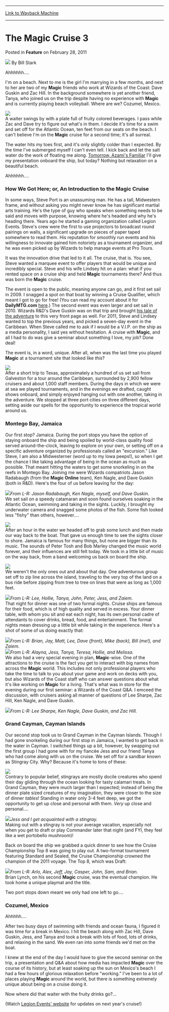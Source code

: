 
---
[Link to Wayback Machine](https://web.archive.org/web/20220928123529/https://magic.wizards.com/en/articles/archive/feature/magic-cruise-3-2011-02-28)

[_metadata_:author]:- "Bill Stark"
[_metadata_:description]:- "Ahhhhhh....I'm on a beach. Next to me is the girl I'm marrying in a few months, and next to her are two of my Magic friends who work at Wizards of the Coast: Dave Guskin and Zac Hill. In the background somewhere is yet another friend, Tanya, who joined us on the trip despite having no experience with Magic and is currently playing beach volleyball. Where are we? Cozumel,"
[_metadata_:generator]:- "Drupal 7 (http://drupal.org)"
[_metadata_:publish_date]:- "2011-02-28"
[_metadata_:title]:- "The Magic Cruise 3"
[_metadata_:wayback_capture_timestamp]:- "2022-09-28 12:35:29+00:00"
[_metadata_:wayback_raw_url]:- "https://web.archive.org/web/20220928123529id_/https://magic.wizards.com/en/articles/archive/feature/magic-cruise-3-2011-02-28"
[_metadata_:wayback_url]:- "https://magic.wizards.com/en/articles/archive/feature/magic-cruise-3-2011-02-28"
---


The Magic Cruise 3
==================



 Posted in **Feature**
 on February 28, 2011 






![](https://media.magic.wizards.com/styles/auth_small/public/images/person/authorpic_BillStark.jpg)
By Bill Stark











Ahhhhhh....

I'm on a beach. Next to me is the girl I'm marrying in a few months, and next to her are two of my **Magic** friends who work at Wizards of the Coast: Dave Guskin and Zac Hill. In the background somewhere is yet another friend, Tanya, who joined us on the trip despite having no experience with **Magic** and is currently playing beach volleyball. Where are we? Cozumel, Mexico.

![](https://media.magic.wizards.com/image_legacy_migration/images/magic/daily/features/feature132_beach.jpg)  
A waiter swings by with a plate full of fruity colored beverages. I pass while Zac and Dave try to figure out what's in them. I decide it's time for a swim and set off for the Atlantic Ocean, ten feet from our seats on the beach. I can't believe I'm on the **Magic** cruise for a second time; it's all surreal.

The water hits my toes first, and it's only slightly colder than I expected. By the time I've submerged myself I can't even tell. I kick back and let the salt water do the work of floating me along. [Tomorrow, Azami's Familiar](http://gatherer.wizards.com/Pages/Card/Details.aspx?&name=Tomorrow%252C%2BAzami%2527s%2BFamiliar) I'll give my presentation onboard the ship, but today? Nothing but relaxation on a beautiful beach.

Ahhhhhh....

### How We Got Here; or, An Introduction to the Magic Cruise

In some ways, Steve Port is an unassuming man. He has a tall, Midwestern frame, and without asking you might never know he has significant martial arts training. He's the type of guy who speaks when something needs to be said and moves with purpose, knowing where he's headed and why he's heading there. Years ago he started a gaming organization called Legion Events. Steve's crew were the first to use projectors to broadcast round pairings on walls, a significant upgrade on pieces of paper taped somewhere to read them. His reputation for smoothly run events and his willingness to innovate gained him notoriety as a tournament organizer, and he was even picked up by Wizards to help manage events at Pro Tours.

It was the innovation drive that led to it all. The cruise, that is. You see, Steve wanted a marquee event to offer players that would be unique and incredibly special. Steve and his wife Lindsey hit on a plan: what if you rented space on a cruise ship and held **Magic** tournaments there? And thus was born the **Magic** cruise.

The event is open to the public, meaning anyone can go, and it first set sail in 2009. I snagged a spot on that boat by winning a Cruise Qualifier, which meant I got to go for free! (You can read my account about it for **DailyMTG.com** [here](http://www.wizards.com/magic/magazine/article.aspx?x=mtg/daily/feature/28).) The second event was even larger and set sail in 2010. Wizards R&D's Dave Guskin was on that trip and brought [his tale of the adventure](http://www.wizards.com/magic/magazine/Article.aspx?x=mtg/daily/feature/81) to this very front page as well. For 2011, Steve and Lindsey wanted to top the previous years, and picked a seven-day event in the Caribbean. When Steve called me to ask if I would be a V.I.P. on the ship as a media personality, I said yes without hesitation. A cruise with **Magic**, and all I had to do was give a seminar about something I love, my job? Done deal!

The event is, in a word, unique. After all, when was the last time you played **Magic** at a tournament site that looked like *this*?

![](https://media.magic.wizards.com/image_legacy_migration/images/magic/daily/features/feature132_boat.jpg)  
After a short trip to Texas, approximately a hundred of us set sail from Galveston for a tour around the Caribbean, surrounded by 2,900 fellow cruisers and about 1,000 staff members. During the days in which we were at sea we played tournaments, and in the evenings we drafted, caught shows onboard, and simply enjoyed hanging out with one another, taking in the adventure. We stopped at three port cities on three different days, setting aside our spells for the opportunity to experience the tropical world around us.

### Montego Bay, Jamaica

Our first stop? Jamaica. During the port stops you have the option of staying onboard the ship and being spoiled by world-class quality food served around-the-clock, leaving to explore on your own, or setting off on a specific adventure organized by professionals called an "excursion." Like Steve, I am also a Midwesterner (word up to my Iowa peeps!), so when I get the chance I like taking advantage of being in the ocean as much as possible. That meant hitting the waters to get some snorkeling in on the reefs in Montego Bay. Joining me were Wizards compatriots Jason Radabaugh (from the **Magic Online** team), Ken Nagle, and Dave Guskin (both in R&D). Here's the four of us before leaving for the day:

![](https://media.magic.wizards.com/image_legacy_migration/images/magic/daily/features/feature132_snorkel.jpg)*From L-R: Jason Radabaugh, Ken Nagle, myself, and Dave Guskin.*  
We set sail on a speedy catamaran and soon found ourselves soaking in the Atlantic Ocean, swimming and taking in the sights. Luckily, I brought my underwater camera and snagged some photos of the fish. Some fish looked less "fishy" than others, however....

![](https://media.magic.wizards.com/image_legacy_migration/images/magic/daily/features/feature132_fishDave.jpg)  
After an hour in the water we headed off to grab some lunch and then made our way back to the boat. That gave us enough time to see the sights closer to shore. Jamaica is famous for many things, but none are bigger than its music. The sounds of Peter Tosh and Bob Marley changed the music world forever, and their influences are still felt today. We took in a little bit of music on the way back, from a band welcoming us back on board the ship.

![](https://media.magic.wizards.com/image_legacy_migration/images/magic/daily/features/feature132_band.jpg)  
We weren't the only ones out and about that day. One adventurous group set off to zip line across the island, traveling to the very top of the land on a bus ride before zipping from tree to tree on lines that were as long as 1,000 feet.

![](https://media.magic.wizards.com/image_legacy_migration/images/magic/daily/features/feature132_zipLine.jpg)*From L-R: Lee, Hollie, Tanya, John, Peter, Jess, and Zaiem.*  
That night for dinner was one of two formal nights. Cruise ships are famous for their food, which is of high quality and served in excess. Your dinner table, with whom you sit and eat each night, has its own personal cadre of attendants to cover drinks, bread, food, and entertainment. The formal nights mean dressing up a little bit while taking in the experience. Here's a shot of some of us doing exactly that:

![](https://media.magic.wizards.com/image_legacy_migration/images/magic/daily/features/feature132_guys.jpg)*From L-R: Brian, Jay, Matt, Lee, Dave (front), Mike (back), Bill (me!), and Zaiem.*  
![](https://media.magic.wizards.com/image_legacy_migration/images/magic/daily/features/feature132_gals.jpg)*From L-R: Alayna, Jess, Tanya, Teresa, Hollie, and Melissa.*  
We also had a very special evening in plan, **Magic**-wise. One of the attractions to the cruise is the fact you get to interact with big names from across the **Magic** world. This includes not only professional players who take the time to talk to you about your game and work on decks with you, but also Wizards of the Coast staff who can answer questions about what it's like working on **Magic** for a living. That's what was in store for the evening during our first seminar: a Wizards of the Coast Q&A. I emceed the discussion, with cruisers asking all manner of questions of Lee Sharpe, Zac Hill, Ken Nagle, and Dave Guskin.

![](https://media.magic.wizards.com/image_legacy_migration/images/magic/daily/features/feature132_wotc.jpg)*From L-R: Lee Sharpe, Ken Nagle, Dave Guskin, and Zac Hill.*  
### Grand Cayman, Cayman Islands

Our second stop took us to Grand Cayman in the Cayman Islands. Though I had gone snorkeling during our first stop in Jamaica, I wanted to get back in the water in Cayman. I switched things up a bit, however, by swapping out the first group I had gone with for my fiancée Jess and our friend Tanya who had come along with us on the cruise. We set off for a sandbar known as Stingray City. Why? Because it's home to tons of these:

![](https://media.magic.wizards.com/image_legacy_migration/images/magic/daily/features/feature132_stingray.jpg)  
Contrary to popular belief, stingrays are mostly docile creatures who spend their day gliding through the ocean looking for tasty calamari treats. In Grand Cayman, they were much larger than I expected; instead of being the dinner plate sized creatures of my imagination, they were closer to the size of dinner *tables*! Standing in water only 3-4 feet deep, we got the opportunity to get up close and personal with them. *Very* up close and personal....

![](https://media.magic.wizards.com/image_legacy_migration/images/magic/daily/features/feature132_stingKiss.jpg)*Jess and I get acquainted with a stingray.*  
Making out with a stingray is not your average vacation, especially not when you get to draft or play Commander later that night (and FYI, they feel like a wet portobello mushroom)!

Back on board the ship we grabbed a quick dinner to see how the Cruise Championship Top 8 was going to play out. A two-format tournament featuring Standard and Sealed, the Cruise Championship crowned the champion of the 2011 voyage. The Top 8, which was Draft:

![](https://media.magic.wizards.com/image_legacy_migration/images/magic/daily/features/feature132_top8.jpg)*From L-R: Arlo, Alex, Jeff, Jay, Casper, John, Sam, and Brian.*  
Brian Lynch, on his second **Magic** cruise, was the eventual champion. He took home a unique playmat and the title.

Two port stops down meant we only had one left to go....

### Cozumel, Mexico

Ahhhhh....

After two busy days of swimming with friends and ocean fauna, I figured it was time for a break in Mexico. I hit the beach along with Zac Hill, Dave Guskin, Jess, and Tanya and took a break with lots of food, lots of drinks, and relaxing in the sand. We even ran into some friends we'd met on the boat.

I knew at the end of the day I would have to give the second seminar on the trip, a presentation and Q&A about how media has impacted **Magic** over the course of its history, but at least soaking up the sun on Mexico's beach I had a few hours of glorious relaxation before "working." I've been to a lot of places playing **Magic** around the world, but there is something extremely unique about being on a cruise doing it.

Now where did that waiter with the fruity drinks go?...

(Watch [Legion Events' website](http://www.LegionEvents.com) for updates on next year's cruise!)







